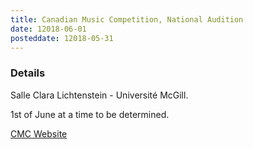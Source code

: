 ```yaml
---
title: Canadian Music Competition, National Audition
date: 12018-06-01
posteddate: 12018-05-31
---
```


### Details

Salle Clara Lichtenstein - Université McGill.

1st of June at a time to be determined.

[CMC Website](https://www.cmcnational.com/en/index.php)
